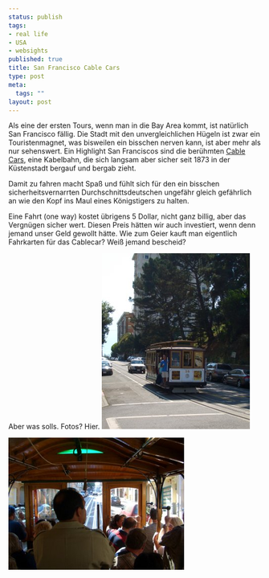 ```yaml
--- 
status: publish
tags: 
- real life
- USA
- websights
published: true
title: San Francisco Cable Cars
type: post
meta: 
  tags: ""
layout: post
---
```

Als eine der ersten Tours, wenn man in die Bay Area kommt, ist natürlich San Francisco fällig. Die Stadt mit den unvergleichlichen Hügeln ist zwar ein Touristenmagnet, was bisweilen ein bisschen nerven kann, ist aber mehr als nur sehenswert. Ein Highlight San Franciscos sind die berühmten <a href="http://de.wikipedia.org/wiki/Cable_Car">Cable Cars</a>, eine Kabelbahn, die sich langsam aber sicher seit 1873 in der Küstenstadt bergauf und bergab zieht.

Damit zu fahren macht Spaß und fühlt sich für den ein bisschen sicherheitsvernarrten Durchschnittsdeutschen ungefähr gleich gefährlich an wie den Kopf ins Maul eines Königstigers zu halten.

Eine Fahrt (one way) kostet übrigens 5 Dollar, nicht ganz billig, aber das Vergnügen sicher wert. Diesen Preis hätten wir auch investiert, wenn denn jemand unser Geld gewollt hätte. Wie zum Geier kauft man eigentlich Fahrkarten für das Cablecar? Weiß jemand bescheid?

Aber was solls. Fotos? Hier.
<img id="image676" src="/media/wp/2006/09/sf-cablecar.jpg" alt="San Francisco: Ein Cablecar von außen" class="centered" />

<img id="image677" src="/media/wp/2006/09/sf-cablecar-innen.jpg" alt="San Francisco: Ein Cablecar von innen" class="centered" />
